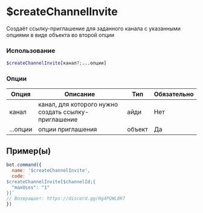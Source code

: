 # $createChannelInvite
Создаёт ссылку-приглашение для заданного канала с указанными опциями в виде объекта во второй опции
### Использование
```php
$createChannelInvite[канал?;...опции]
```

### Опции

| Опция | Описание | Тип | Обязательно |
|--------|-------------|------|----------|
| канал | канал, для которого нужно создать ссылку-приглашение | айди | Нет | 
| ...опции | опции приглашения | объект | Да | 
## Пример(ы)

```javascript
bot.command({
  name: '$createChannelInvite',
  code: `
$createChannelInvite[$channelId;{
  "maxUses": "1"
}]`
// Возвращает: https://discord.gg/Hg4PQWL8K7
})
```
